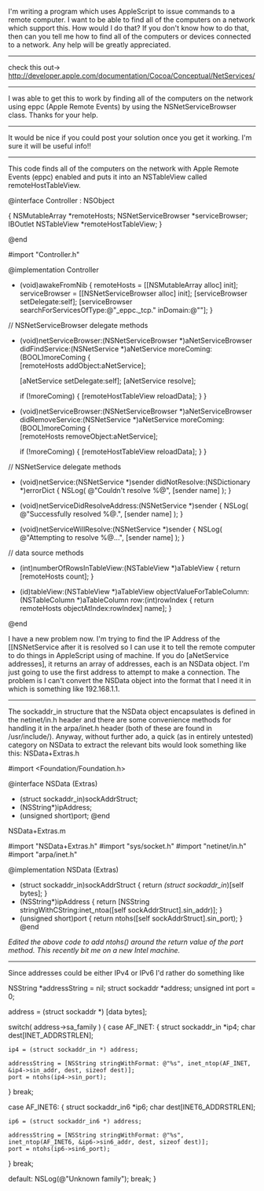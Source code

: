 I'm writing a program which uses AppleScript to issue commands to a remote computer. I want to be able to find all of the computers on a network which support this. How would I do that? If you don't know how to do that, then can you tell me how to find all of the computers or devices connected to a network. Any help will be greatly appreciated.

----

check this out-> http://developer.apple.com/documentation/Cocoa/Conceptual/NetServices/

----

I was able to get this to work by finding all of the computers on the network using eppc (Apple Remote Events) by using the NSNetServiceBrowser class. Thanks for your help.

----

It would be nice if you could post your solution once you get it working. I'm sure it will be useful info!!

----

This code finds all of the computers on the network with Apple Remote Events (eppc) enabled and puts it into an NSTableView called remoteHostTableView.

    
@interface Controller : NSObject

{
    NSMutableArray *remoteHosts;
    NSNetServiceBrowser *serviceBrowser;
    IBOutlet NSTableView *remoteHostTableView;
}

@end


#import "Controller.h"

@implementation Controller

- (void)awakeFromNib
{
    remoteHosts = [[NSMutableArray alloc] init];
    serviceBrowser = [[NSNetServiceBrowser alloc] init];
    [serviceBrowser setDelegate:self];
    [serviceBrowser searchForServicesOfType:@"_eppc._tcp." inDomain:@""];
}

// NSNetServiceBrowser delegate methods
- (void)netServiceBrowser:(NSNetServiceBrowser *)aNetServiceBrowser
    didFindService:(NSNetService *)aNetService
    moreComing:(BOOL)moreComing
{   
    [remoteHosts addObject:aNetService];
    
    [aNetService setDelegate:self];
    [aNetService resolve];
    
    if (!moreComing)
    {
        [remoteHostTableView reloadData];
    }
}

- (void)netServiceBrowser:(NSNetServiceBrowser *)aNetServiceBrowser
    didRemoveService:(NSNetService *)aNetService
    moreComing:(BOOL)moreComing
{   
    [remoteHosts removeObject:aNetService];
    
    if (!moreComing)
    {
        [remoteHostTableView reloadData];
    }
}

// NSNetService delegate methods
- (void)netService:(NSNetService *)sender didNotResolve:(NSDictionary *)errorDict
{
    NSLog( @"Couldn't resolve %@", [sender name] );
}

- (void)netServiceDidResolveAddress:(NSNetService *)sender
{
    NSLog( @"Successfully resolved %@.", [sender name] );
}

- (void)netServiceWillResolve:(NSNetService *)sender
{
    NSLog( @"Attempting to resolve %@...", [sender name] );
}

// data source methods
- (int)numberOfRowsInTableView:(NSTableView *)aTableView
{
    return [remoteHosts count];
}

- (id)tableView:(NSTableView *)aTableView
    objectValueForTableColumn:(NSTableColumn *)aTableColumn
    row:(int)rowIndex
{
    return remoteHosts objectAtIndex:rowIndex] name];
}

@end


I have a new problem now. I'm trying to find the IP Address of the [[NSNetService after it is resolved so I can use it to tell the remote computer to do things in AppleScript using of machine. If you do [aNetService addresses], it returns an array of addresses, each is an NSData object. I'm just going to use the first address to attempt to make a connection. The problem is I can't convert the NSData object into the format that I need it in which is something like 192.168.1.1.

----

The sockaddr_in structure that the NSData object encapsulates is defined in the netinet/in.h header and there are some convenience methods for handling it in the arpa/inet.h header (both of these are found in /usr/include/).  Anyway, without further ado, a quick (as in entirely untested) category on NSData to extract the relevant bits would look something like this:
NSData+Extras.h
    
#import <Foundation/Foundation.h>

@interface NSData (Extras)
- (struct sockaddr_in)sockAddrStruct;
- (NSString*)ipAddress;
- (unsigned short)port;
@end

NSData+Extras.m
    
#import "NSData+Extras.h"
#import "sys/socket.h"
#import "netinet/in.h"
#import "arpa/inet.h"

@implementation NSData (Extras)
- (struct sockaddr_in)sockAddrStruct
{
	return *(struct sockaddr_in*)[self bytes];
}
- (NSString*)ipAddress
{
	return [NSString stringWithCString:inet_ntoa([self sockAddrStruct].sin_addr)];
}
- (unsigned short)port
{
	return ntohs([self sockAddrStruct].sin_port);
}
@end

*Edited the above code to add ntohs() around the return value of the port method.  This recently bit me on a new Intel machine.*

----

Since addresses could be either IPv4 or IPv6 I'd rather do something like

    
NSString *addressString = nil;
struct sockaddr *address;
unsigned int port = 0;

address = (struct sockaddr *) [data bytes];

switch( address->sa_family )
{
  case AF_INET:
  {
    struct sockaddr_in *ip4;
    char dest[INET_ADDRSTRLEN];

    ip4 = (struct sockaddr_in *) address;

    addressString = [NSString stringWithFormat: @"%s", inet_ntop(AF_INET, &ip4->sin_addr, dest, sizeof dest)];
    port = ntohs(ip4->sin_port);
  }
  break;

  case AF_INET6:
  {
    struct sockaddr_in6 *ip6;
    char dest[INET6_ADDRSTRLEN];

    ip6 = (struct sockaddr_in6 *) address;

    addressString = [NSString stringWithFormat: @"%s",  inet_ntop(AF_INET6, &ip6->sin6_addr, dest, sizeof dest)];
    port = ntohs(ip6->sin6_port);
  }
  break;

  default:
    NSLog(@"Unknown family");
    break;
}
